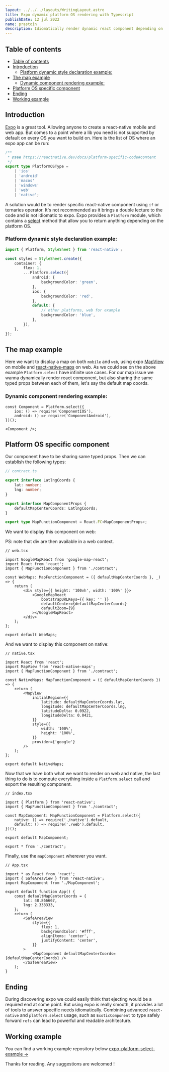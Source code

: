 ```yaml
---
layout: ../../../layouts/WritingLayout.astro
title: Expo dynamic platform OS rendering with Typescript
publishDate: 12 jul 2022
name: prastoin
description: Idiomatically render dynamic react component depending on the device platform OS. Using expo Platform select method.
---
```


## Table of contents

-   [Table of contents](#table-of-contents)
-   [Introduction](#introduction)
    -   [Platform dynamic style declaration example:](#platform-dynamic-style-declaration-example)
-   [The map example](#the-map-example)
    -   [Dynamic component rendering example:](#dynamic-component-rendering-example)
-   [Platform OS specific component](#platform-os-specific-component)
-   [Ending](#ending)
-   [Working example](#working-example)

## Introduction

[Expo](https://expo.dev/) is a great tool. Allowing anyone to create a react-native mobile and web app. But comes to a point where a lib you need is not supported by default on every OS you want to build on.
Here is the list of OS where an expo app can be run:

```ts
/**
 * @see https://reactnative.dev/docs/platform-specific-code#content
 */
export type PlatformOSType =
    | 'ios'
    | 'android'
    | 'macos'
    | 'windows'
    | 'web'
    | 'native';
```

A solution would be to render specific react-native component using `if` or ternaries operator. It's not recommended as it brings a double lecture to the code and is not idiomatic to expo.
Expo provides a `Platform` module, which contains a [select](https://docs.expo.dev/versions/latest/react-native/platform/#select) method that allow you to return anything depending on the platform OS.

### Platform dynamic style declaration example:

```ts
import { Platform, StyleSheet } from 'react-native';

const styles = StyleSheet.create({
    container: {
        flex: 1,
        ...Platform.select({
            android: {
                backgroundColor: 'green',
            },
            ios: {
                backgroundColor: 'red',
            },
            default: {
                // other platforms, web for example
                backgroundColor: 'blue',
            },
        }),
    },
});
```

## The map example

Here we want to display a map on both `mobile` and `web`, using expo [MapView](https://docs.expo.dev/versions/latest/sdk/map-view/) on mobile and [react-native-maps](https://github.com/react-native-maps/react-native-maps) on web.
As we could see on the above example `Platform.select` have infinite use cases.
For our map issue we wanna dynamically render react component, but also sharing the same typed props between each of them, let's say the default map coords.

### Dynamic component rendering example:

```tsx
const Component = Platform.select({
    ios: () => require('ComponentIOS'),
    android: () => require('ComponentAndroid'),
})();

<Component />;
```

## Platform OS specific component

Our component have to be sharing same typed props.
Then we can establish the following types:

```ts
// contract.ts

export interface LatlngCoords {
    lat: number;
    lng: number;
}

export interface MapComponentProps {
    defaultMapCenterCoords: LatlngCoords;
}

export type MapFunctionComponent = React.FC<MapComponentProps>;
```

We want to display this component on web:

PS: note that div are then available in a web context.

```tsx
// web.tsx

import GoogleMapReact from 'google-map-react';
import React from 'react';
import { MapFunctionComponent } from './contract';

const WebMaps: MapFunctionComponent = ({ defaultMapCenterCoords }, _) => {
    return (
        <div style={{ height: '100vh', width: '100%' }}>
            <GoogleMapReact
                bootstrapURLKeys={{ key: '' }}
                defaultCenter={defaultMapCenterCoords}
                defaultZoom={9}
            ></GoogleMapReact>
        </div>
    );
};

export default WebMaps;
```

And we want to display this component on native:

```tsx
// native.tsx

import React from 'react';
import MapView from 'react-native-maps';
import { MapFunctionComponent } from './contract';

const NativeMaps: MapFunctionComponent = ({ defaultMapCenterCoords }) => {
    return (
        <MapView
            initialRegion={{
                latitude: defaultMapCenterCoords.lat,
                longitude: defaultMapCenterCoords.lng,
                latitudeDelta: 0.0922,
                longitudeDelta: 0.0421,
            }}
            style={{
                width: '100%',
                height: '100%',
            }}
            provider={'google'}
        />
    );
};

export default NativeMaps;
```

Now that we have both what we want to render on web and native, the last thing to do is to compute everything inside a `Platform.select` call and export the resulting component.

```tsx
// index.tsx

import { Platform } from 'react-native';
import { MapFunctionComponent } from './contract';

const MapComponent: MapFunctionComponent = Platform.select({
    native: () => require('./native').default,
    default: () => require('./web').default,
})();

export default MapComponent;

export * from './contract';
```

Finally, use the `mapComponent` wherever you want.

```tsx
// App.tsx

import * as React from 'react';
import { SafeAreaView } from 'react-native';
import MapComponent from './MapComponent';

export default function App() {
    const defaultMapCenterCoords = {
        lat: 48.866667,
        lng: 2.333333,
    };
    return (
        <SafeAreaView
            style={{
                flex: 1,
                backgroundColor: '#fff',
                alignItems: 'center',
                justifyContent: 'center',
            }}
        >
            <MapComponent defaultMapCenterCoords={defaultMapCenterCoords} />
        </SafeAreaView>
    );
}
```

## Ending

During discovering expo we could easily think that ejecting would be a required end at some point.
But using expo is really smooth, it provides a lot of tools to answer specific needs idiomatically.
Combining advanced `react-native` and `platform.select` usage, such as `ExoticComponent` to type safely forward `refs` can lead to powerful and readable architecture.

## Working example

You can find a working example repository below
[expo-platform-select-example →](https://github.com/prastoin/expo-platform-select-example)

Thanks for reading.
Any suggestions are welcomed !
